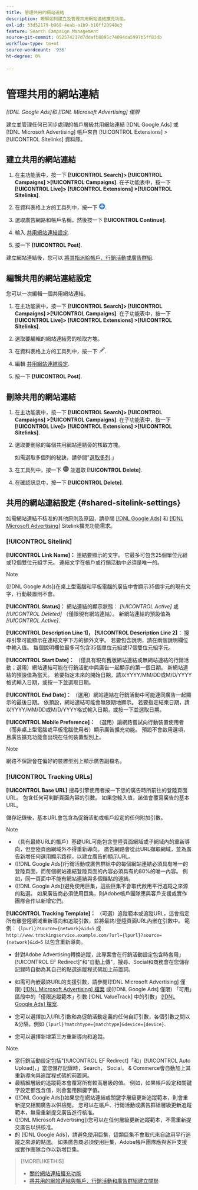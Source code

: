 ```yaml
---
title: 管理共用的網站連結
description: 瞭解如何建立及管理共用網站連結擴充功能。
exl-id: 33d52179-b968-4eab-a1b9-b10ff20948e3
feature: Search Campaign Management
source-git-commit: 052574217d7ddafb8895c74094da5997b5ff83db
workflow-type: tm+mt
source-wordcount: '936'
ht-degree: 0%

---
```


# 管理共用的網站連結

*[!DNL Google Ads]和 [!DNL Microsoft Advertising] 僅限*

建立並管理任何已同步處理的帳戶層級共用網站連結 [!DNL Google Ads] 或 [!DNL Microsoft Advertising] 帳戶來自 [!UICONTROL Extensions] > [!UICONTROL Sitelinks] 資料庫。

## 建立共用的網站連結

1. 在主功能表中，按一下 **[!UICONTROL Search]> [!UICONTROL Campaigns] >[!UICONTROL Campaigns]**. 在子功能表中，按一下 **[!UICONTROL Live]> [!UICONTROL Extensions] >[!UICONTROL Sitelinks]**.

1. 在資料表格上方的工具列中，按一下 ![建立](/help/search-social-commerce/assets/add.png "建立").

1. 選取廣告網路和帳戶名稱，然後按一下 **[!UICONTROL Continue]**.

1. 輸入 [共用網站連結設定](#shared-sitelink-settings).

1. 按一下 **[!UICONTROL Post]**.

建立網站連結後，您可以 [將其指派給帳戶、行銷活動或廣告群組](sitelink-extension-associate.md).

## 編輯共用的網站連結設定

您可以一次編輯一個共用網站連結。

1. 在主功能表中，按一下 **[!UICONTROL Search]> [!UICONTROL Campaigns] >[!UICONTROL Campaigns]**. 在子功能表中，按一下 **[!UICONTROL Live]> [!UICONTROL Extensions] >[!UICONTROL Sitelinks]**.

1. 選取要編輯的網站連結旁的核取方塊。

1. 在資料表格上方的工具列中，按一下 ![編輯](/help/search-social-commerce/assets/edit.png "編輯").

1. 編輯 [共用網站連結設定](#shared-sitelink-settings).

1. 按一下 **[!UICONTROL Post]**.

## 刪除共用的網站連結

1. 在主功能表中，按一下 **[!UICONTROL Search]> [!UICONTROL Campaigns] >[!UICONTROL Campaigns]**. 在子功能表中，按一下 **[!UICONTROL Live]> [!UICONTROL Extensions] >[!UICONTROL Sitelinks]**.

1. 選取要刪除的每個共用網站連結旁的核取方塊。

   如需選取多個列的秘訣，請參閱&quot;[選取多列](/help/search-social-commerce/common-tasks/navigation-editing-selection/multiple-rows-select.md).」

1. 在工具列中，按一下 ![更多](/help/search-social-commerce/assets/more.png "更多") 並選取 **[!UICONTROL Delete]**.

1. 在確認訊息中，按一下 **[!UICONTROL Delete]**.

## 共用的網站連結設定 {#shared-sitelink-settings}

如需網站連結不核准的其他原則及原因，請參閱 [[!DNL Google Ads]](https://support.google.com/adspolicy/answer/1054210) 和 [[!DNL Microsoft Advertising]](https://about.ads.microsoft.com/en-us/resources/policies/ad-extensions-policies) Sitelink擴充功能需求。

### [!UICONTROL Sitelink]

**[!UICONTROL Link Name]：** 連結要顯示的文字。 它最多可包含25個單位元組或12個雙位元組字元。 連結文字在帳戶或行銷活動中必須是唯一的。

>[!NOTE]
>
>([!DNL Google Ads])在桌上型電腦和平板電腦的廣告中會顯示35個字元的現有文字，行動裝置則不會。

**[!UICONTROL Status]：** 網站連結的顯示狀態：  *[!UICONTROL Active]* 或 *[!UICONTROL Deleted]* （僅限現有網站連結）。 新網站連結的預設值為 *[!UICONTROL Active]*.

**[!UICONTROL Description Line 1]， [!UICONTROL Description Line 2]：** 搜尋引擎可能顯示在連結文字下方的額外文字。 若要包含說明，請在兩個說明欄位中輸入值。 每個說明欄位最多可包含35個單位元組或17個雙位元組字元。

**[!UICONTROL Start Date]：** （僅具有現有舊版網站連結或無網站連結的行銷活動；選用）網站連結可能在行銷活動中與廣告一起顯示的第一個日期。 新網站連結的預設值為當天。 若要指定未來的開始日期，請以YYYY/MM/DD或M/D/YYYY格式輸入日期，或按一下並選取日期。

**[!UICONTROL End Date]：** （選用）網站連結在行銷活動中可能連同廣告一起顯示的最後日期。 依預設，網站連結可能會無限期地顯示。 若要指定結束日期，請以YYYY/MM/DD或M/D/YYYY格式輸入日期，或按一下並選取日期。

**[!UICONTROL Mobile Preference]：** （選用）讓網路嘗試向行動裝置使用者（而非桌上型電腦或平板電腦使用者）顯示廣告擴充功能。 預設不會啟用選項，且廣告擴充功能會出現在任何裝置型別上。

>[!NOTE]
>
>網路不保證會在偏好的裝置型別上顯示廣告副檔名。

### [!UICONTROL Tracking URLs]

**[!UICONTROL Base URL]** 搜尋引擎使用者按一下您的廣告時所前往的登陸頁面URL。 包含任何可判斷頁面內容的引數。 如果您輸入值，該值會覆寫廣告的基本URL。

儲存記錄後，基本URL會包含為促銷活動或帳戶設定的任何附加引數。

>[!NOTE]
>
>* （具有最終URL的帳戶）基礎URL可能包含登陸頁面網域或子網域內的重新導向，但登陸頁面網域外不得重新導向。 廣告網路會從此URL擷取網域，並為廣告新增任何選用顯示路徑，以建立廣告的顯示URL。
>* ([!DNL Google Ads])行銷活動或廣告群組中的每個網站連結必須具有唯一的登陸頁面，而每個網站連結登陸頁面的內容必須具有約80%的唯一內容。 例如，同一頁面中不能有網站連結與多個錨點的連結。
>* ([!DNL Google Ads])避免使用巨集，這些巨集不會取代啟用平行追蹤之來源的點選。 如果廣告商必須使用巨集，則Adobe帳戶團隊應與客戶支援或實作團隊合作以新增它們。

**[!UICONTROL Tracking Template]：** （可選）追蹤範本或追蹤URL，這會指定所有離登陸網域重新導向和追蹤引數，並將最終/登陸頁面URL內嵌在引數中。 範例： `{lpurl}?source={network}&id=5` 或 `http://www.trackingservice.example.com/?url={lpurl}?source={network}&id=5` 以包含重新導向。

* 針對Adobe Advertising轉換追蹤，此專案會在行銷活動設定包含時套用」[!UICONTROL EF Redirect]&quot;和&quot;自動上傳&quot;，搜尋、Social和商務會在您儲存記錄時自動為其自己的點選追蹤程式碼加上前置詞。

* 如需可內嵌最終URL的支援引數，請參閱([!DNL Microsoft Advertising] 僅限) [[!DNL Microsoft Advertising] 檔案](https://help.ads.microsoft.com/#apex/3/en/56799) 或([!DNL Google Ads] 僅限) 「可用」區段中的「僅限追蹤範本」引數 [!DNL ValueTrack] 中的引數」 [[!DNL Google Ads] 檔案](https://support.google.com/google-ads/answer/6305348).

* 您可以選擇加入URL引數和為促銷活動定義的任何自訂引數，各個引數之間以&amp;分隔，例如 `{lpurl}?matchtype={matchtype}&device={device}`.

* 您可以選擇新增第三方重新導向和追蹤。

>[!NOTE]
>
>* 當行銷活動設定包括&quot;[!UICONTROL EF Redirect]「和」[!UICONTROL Auto Upload]，」當您儲存記錄時，Search， Social， &amp; Commerce會自動加上其重新導向與追蹤程式碼的前置詞。
>* 最精細層級的追蹤範本會覆寫所有較高層級的值。 例如，如果帳戶設定和關鍵字設定都包含值，則會套用關鍵字值。
>* ([!DNL Google Ads])如果您在網站連結或關鍵字層級更新追蹤範本，則會重新提交相關廣告以供檢閱。 您可以在帳戶、行銷活動或廣告群組層級更新追蹤範本，無需重新提交廣告進行核准。
>* ([!DNL Microsoft Advertising])您可以在任何層級更新追蹤範本，不需重新提交廣告以供核准。
>* 的 [!DNL Google Ads]，請避免使用巨集，這類巨集不會取代來自啟用平行追蹤之來源的點選。 如果廣告商必須使用巨集，Adobe帳戶團隊應與客戶支援或實作團隊合作以新增巨集。

>[!MORELIKETHIS]
>
>* [關於網站連結擴充功能](sitelink-extension-about.md)
>* [將共用的網站連結與帳戶、行銷活動和廣告群組建立關聯](sitelink-extension-associate.md)
